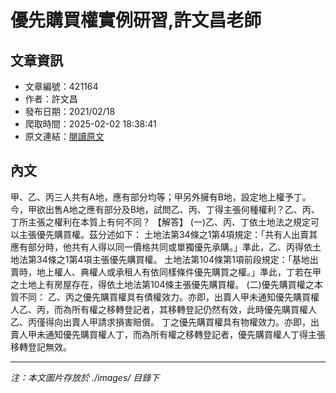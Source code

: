 # 優先購買權實例研習,許文昌老師

## 文章資訊
- 文章編號：421164
- 作者：許文昌
- 發布日期：2021/02/18
- 爬取時間：2025-02-02 18:38:41
- 原文連結：[閱讀原文](https://real-estate.get.com.tw/Columns/detail.aspx?no=421164)

## 內文
甲、乙、丙三人共有A地，應有部分均等；甲另外擁有B地，設定地上權予丁。今，甲欲出售A地之應有部分及B地，試問乙、丙、丁得主張何種權利？乙、丙、丁所主張之權利在本質上有何不同？
【解答】
(一)乙、丙、丁依土地法之規定可以主張優先購買權。茲分述如下：
土地法第34條之1第4項規定：「共有人出賣其應有部分時，他共有人得以同一價格共同或單獨優先承購。」準此，乙、丙得依土地法第34條之1第4項主張優先購買權。
土地法第104條第1項前段規定：「基地出賣時，地上權人、典權人或承租人有依同樣條件優先購買之權。」準此，丁若在甲之土地上有房屋存在，得依土地法第104條主張優先購買權。
(二)優先購買權之本質不同：
乙、丙之優先購買權具有債權效力。亦即，出賣人甲未通知優先購買權人乙、丙，而為所有權之移轉登記者，其移轉登記仍然有效，此時優先購買權人乙、丙僅得向出賣人甲請求損害賠償。
丁之優先購買權具有物權效力。亦即，出賣人甲未通知優先購買權人丁，而為所有權之移轉登記者，優先購買權人丁得主張移轉登記無效。

---
*注：本文圖片存放於 ./images/ 目錄下*
